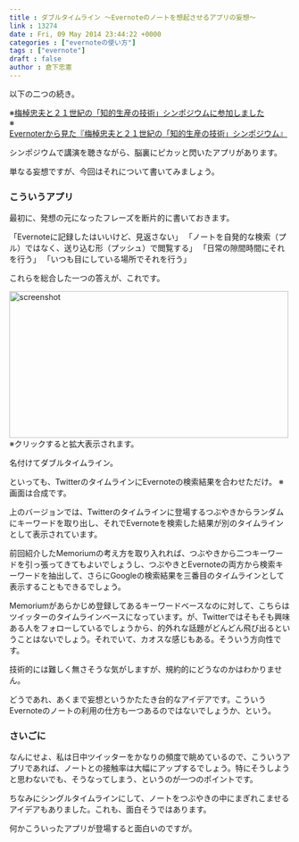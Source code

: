```yaml
---
title : ダブルタイムライン 〜Evernoteのノートを想起させるアプリの妄想〜
link : 13274
date : Fri, 09 May 2014 23:44:22 +0000
categories : ["evernoteの使い方"]
tags : ["evernote"]
draft : false
author : 倉下忠憲
---
```


以下の二つの続き。

※<a href="https://rashita.net/blog/?p=13259" target="_blank">梅棹忠夫と２１世紀の「知的生産の技術」シンポジウムに参加しました</a>
※<a href="https://rashita.net/blog/?p=13263" target="_blank">Evernoterから見た『梅棹忠夫と２１世紀の「知的生産の技術」シンポジウム』</a>

シンポジウムで講演を聴きながら、脳裏にピカッと閃いたアプリがあります。

単なる妄想ですが、今回はそれについて書いてみましょう。

<H3>こういうアプリ</H3>

最初に、発想の元になったフレーズを断片的に書いておきます。

「Evernoteに記録したはいいけど、見返さない」
「ノートを自発的な検索（プル）ではなく、送り込む形（プッシュ）で閲覧する」
「日常の隙間時間にそれを行う」
「いつも目にしている場所でそれを行う」

これらを総合した一つの答えが、これです。

<a href="https://rashita.net/blog/wp-content/uploads/2014/05/screenshot.jpg"><img src="https://rashita.net/blog/wp-content/uploads/2014/05/screenshot-1024x539.jpg" alt="screenshot" width="500" height="263" class="alignnone size-large wp-image-13275" /></a>
※クリックすると拡大表示されます。

名付けてダブルタイムライン。

といっても、TwitterのタイムラインにEvernoteの検索結果を合わせただけ。
※画面は合成です。

上のバージョンでは、Twitterのタイムラインに登場するつぶやきからランダムにキーワードを取り出し、それでEvernoteを検索した結果が別のタイムラインとして表示されています。

前回紹介したMemoriumの考え方を取り入れれば、つぶやきから二つキーワードを引っ張ってきてもよいでしょうし、つぶやきとEvernoteの両方から検索キーワードを抽出して、さらにGoogleの検索結果を三番目のタイムラインとして表示することもできるでしょう。

Memoriumがあらかじめ登録してあるキーワードベースなのに対して、こちらはツイッターのタイムラインベースになっています。が、Twitterではそもそも興味ある人をフォローしているでしょうから、的外れな話題がどんどん飛び出るということはないでしょう。それでいて、カオスな感じもある。そういう方向性です。

技術的には難しく無さそうな気がしますが、規約的にどうなのかはわかりません。

どうであれ、あくまで妄想というかたたき台的なアイデアです。こういうEvernoteのノートの利用の仕方も一つあるのではないでしょうか、という。

<H3>さいごに</H3>

なんにせよ、私は日中ツイッターをかなりの頻度で眺めているので、こういうアプリであれば、ノートとの接触率は大幅にアップするでしょう。特にそうしようと思わないでも、そうなってしまう、というのが一つのポイントです。

ちなみにシングルタイムラインにして、ノートをつぶやきの中にまぎれこませるアイデアもありました。これも、面白そうではあります。

何かこういったアプリが登場すると面白いのですが。